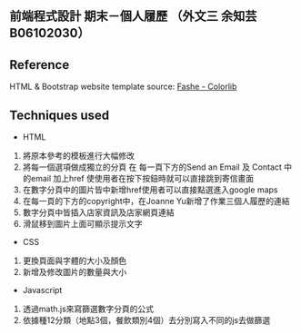 ## 前端程式設計 期末－個人履歷 （外文三 余知芸 B06102030）

## Reference
HTML & Bootstrap website template source: [Fashe - Colorlib](https://colorlib.com/wp/template/fashe/)
## Techniques used 
* HTML
1. 將原本參考的模板進行大幅修改
2. 將每一個選項做成獨立的分頁
在 每一頁下方的Send an Email 及 Contact 中的email 加上href 使使用者在按下按鈕時就可以直接跳到寄信畫面
3. 在數字分頁中的圖片皆中新增href使用者可以直接點選進入google maps
4. 在每一頁的下方的copyright中，在Joanne Yu新增了作業三個人履歷的連結
5. 數字分頁中皆插入店家資訊及店家網頁連結
6. 滑鼠移到圖片上面可顯示提示文字

* CSS
1. 更換頁面與字體的大小及顏色
2. 新增及修改圖片的數量與大小

* Javascript
1. 透過math.js來寫篩選數字分頁的公式
2. 依據種12分類（地點3個，餐飲類別4個）去分別寫入不同的js去做篩選



